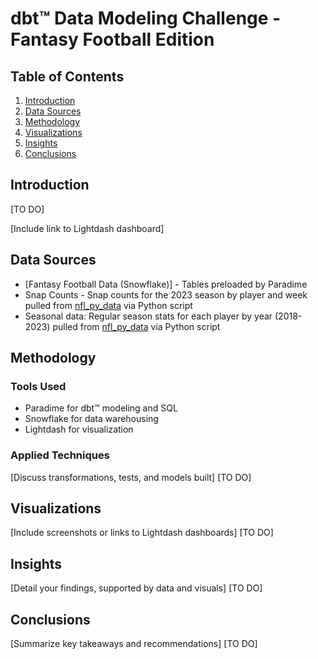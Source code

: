 # dbt™ Data Modeling Challenge - Fantasy Football Edition

## Table of Contents
1. [Introduction](#introduction)
2. [Data Sources](#data-sources)
3. [Methodology](#methodology)
4. [Visualizations](#visualizations)
5. [Insights](#insights)
6. [Conclusions](#conclusions)

## Introduction

[TO DO]

[Include link to Lightdash dashboard]

## Data Sources
- [Fantasy Football Data (Snowflake)] - Tables preloaded by Paradime
- Snap Counts - Snap counts for the 2023 season by player and week pulled from [nfl_py_data](https://github.com/nflverse/nfl_data_py) via Python script
- Seasonal data: Regular season stats for each player by year (2018-2023) pulled from [nfl_py_data](https://github.com/nflverse/nfl_data_py) via Python script

## Methodology
### Tools Used
- Paradime for dbt™ modeling and SQL
- Snowflake for data warehousing
- Lightdash for visualization

### Applied Techniques
[Discuss transformations, tests, and models built]
[TO DO]

## Visualizations
[Include screenshots or links to Lightdash dashboards]
[TO DO]

## Insights
[Detail your findings, supported by data and visuals]
[TO DO]

## Conclusions
[Summarize key takeaways and recommendations]
[TO DO]
